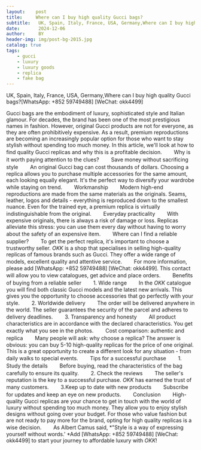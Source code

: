 ```yaml
---
layout:    post   
title:     Where can I buy high quality Gucci bags?
subtitle:   UK, Spain, Italy, France, USA, Germany,Where can I buy high quality Gucci bags?  #副标题
date:       2024-12-06 
author:     BY 
header-img: img/post-bg-2015.jpg 
catalog: true 
tags:
    - gucci
    - luxury
    - luxury goods
    - replica
    - fake bag
---
```


UK, Spain, Italy, France, USA, Germany,Where can I buy high quality Gucci bags?[WhatsApp: +852 59749488] [WeChat: okk4499]

Gucci bags are the embodiment of luxury, sophisticated style and Italian glamour. For decades, the brand has been one of the 
most prestigious names in fashion. However, original Gucci products are not for everyone, as they are often prohibitively 
expensive. As a result, premium reproductions are becoming an increasingly popular option for those who want to stay stylish 
without spending too much money. In this article, we'll look at how to find quality Gucci replicas and why this is a profitable 
decision.
　　Why is it worth paying attention to the clues?
　　Save money without sacrificing style
　　An original Gucci bag can cost thousands of dollars. Choosing a replica allows you to purchase multiple accessories for the 
  same amount, each looking equally elegant. It's the perfect way to diversify your wardrobe while staying on trend.
　　Workmanship
　　Modern high-end reproductions are made from the same materials as the originals. Seams, leather, logos and details - 
  everything is reproduced down to the smallest nuance. Even for the trained eye, a premium replica is virtually indistinguishable 
  from the original.
　　Everyday practicality
　　With expensive originals, there is always a risk of damage or loss. Replicas alleviate this stress: you can use them every day 
  without having to worry about the safety of an expensive item.
　　Where can I find a reliable supplier?
　　To get the perfect replica, it's important to choose a trustworthy seller. *OKK* is a shop that specialises in selling high-quality 
  replicas of famous brands such as Gucci. They offer a wide range of models, excellent quality and attentive service.
　　For more information, please add [WhatsApp: +852 59749488] [WeChat: okk4499]. This contact will allow you to view catalogues, 
  get advice and place orders.
　　Benefits of buying from a reliable seller
　　1. Wide range
　　In the *OKK* catalogue you will find both classic Gucci models and the latest new arrivals. This gives you the opportunity 
  to choose accessories that go perfectly with your style.
　　2. Worldwide delivery
　　The order will be delivered anywhere in the world. The seller guarantees the security of the parcel and adheres to 
  delivery deadlines.
　　3. Transparency and honesty
　　All product characteristics are in accordance with the declared characteristics. You get exactly what you see in 
  the photos.
　　Cost comparison: authentic and replica
　　Many people will ask: why choose a replica? The answer is obvious: you can buy 5-10 high-quality replicas for the price 
  of one original. This is a great opportunity to create a different look for any situation - from daily walks to special events.
　　Tips for a successful purchase
　　1. Study the details
　　Before buying, read the characteristics of the bag carefully to ensure its quality.
　　2. Check the reviews
　　The seller's reputation is the key to a successful purchase. *OKK* has earned the trust of many customers.
　　3.Keep up to date with new products
　　Subscribe for updates and keep an eye on new products.
　　Conclusion
　　High-quality Gucci replicas are your chance to get in touch with the world of luxury without spending too much money. 
  They allow you to enjoy stylish designs without going over your budget. For those who value fashion but are not ready to 
  pay more for the brand, opting for high quality replicas is a wise decision.
　　As Albert Camus said, *"Style is a way of expressing yourself without words.’ *Add [WhatsApp: +852 59749488] [WeChat: okk4499] 
  to start your journey to affordable luxury with *OKK*!
